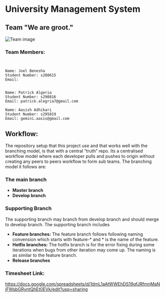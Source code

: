 # University Management System


## Team "We are groot."

![Team image](https://image-cdn.neatoshop.com/styleimg/87716/none/black/default/419220-20;1559317350t.jpg)

### Team Members:
```


Name: Joel Benesha
Student Number: s280615
Email: 


Name: Patrick Algeria
Student Number: s290816
Email: patrick.alegria7@gmail.com

Name: Aasish Adhikari
Student Number: s295819
Email: gemini.aasis@gmail.com

```

## Workflow:
The repository setup that this project use and that works well with the branching model, is that with a central “truth” repo. Its a centralised workflow model where each developer pulls and pushes to origin without creating any peers to peers workflow to form sub teams. The branching model it follows are:

### The main branch
* **Master branch**
* **Develop branch**

### Supporting Branch
The supporting branch may branch from develop branch and should merge to develop branch. The supporting branch includes
* **Feature branches:** The feature branch follows following naming convension which starts with feature-* and * is the name of the feature.
* **Hotfix branches:** The hotfix branch is for the error fixing during some iterations when bugs from other iteration may come up. The naming is as similar to the feature branch.
* **Release branches**

### Timesheet Link:

https://docs.google.com/spreadsheets/d/1dmL1aAtWWEhDS19qfJRfmnMaNjFWsbGRyntQhEt0EVk/edit?usp=sharing

